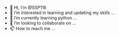 - 👋 Hi, I’m @SSP116
- 👀 I’m interested in learning and updating my skills ...
- 🌱 I’m currently learning python ...
- 💞️ I’m looking to collaborate on ...
- 📫 How to reach me ...

<!---
SSP116/SSP116 is a ✨ special ✨ repository because its `README.md` (this file) appears on your GitHub profile.
You can click the Preview link to take a look at your changes.
--->
